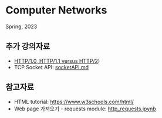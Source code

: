 # Computer Networks
  Spring, 2023
  
## 추가 강의자료
- [HTTP/1.0, HTTP/1.1 versus HTTP/2](https://blog.kakaocdn.net/dn/nN1MG/btrkIjrQxV2/oMCvbYtn8zo8V8QNamVOSK/img.jpg))
- TCP Socket API: [socketAPI.md](socketAPI.md)

## 참고자료
- HTML tutorial: https://www.w3schools.com/html/
- Web page 가져오기 - requests module: [http_requests.ipynb](http_requests.ipynb)
